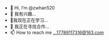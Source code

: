 - 👋 Hi, I’m @zwhan520
- 👀 我有兴趣...
- 🌱我现在正在学习...
- 💞️ 我正在寻找合作...
- 📫 How to reach me ...17789117316@163.com<!---
zwhan520/zwhan520 is a ✨ special ✨ repository because its `README.md` (this file) appears on your GitHub profile.
You can click the Preview link to take a look at your changes.
--->
